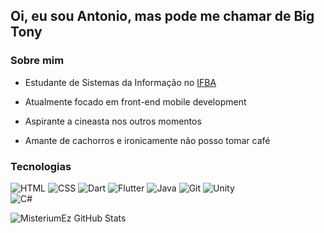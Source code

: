 ## Oi, eu sou __Antonio__, mas pode me chamar de __Big Tony__

### Sobre mim  

* Estudante de Sistemas da Informação no [IFBA](https://portal.ifba.edu.br/)  

* Atualmente focado em front-end mobile development

* Aspirante a cineasta nos outros momentos

* Amante de cachorros e ironicamente não posso tomar café

### Tecnologias  

![HTML](https://img.icons8.com/color/50/000000/html-5--v1.png)
![CSS](https://img.icons8.com/color/50/000000/css3.png) 
![Dart](https://img.icons8.com/color/48/000000/dart--v1.png)
![Flutter](https://img.icons8.com/color/48/000000/flutter--v1.png)
![Java](https://img.icons8.com/color/50/000000/java-coffee-cup-logo--v1.png)
![Git](https://img.icons8.com/color/48/000000/git.png)
![Unity](https://img.icons8.com/ios-filled/50/000000/unity.png)  
![C#](https://img.icons8.com/color/48/000000/c-sharp-logo.png)

![MisteriumEz GitHub Stats](https://github-readme-stats.vercel.app/api?username=MisteriumEz&theme=tokyonight&show_icons=true)
